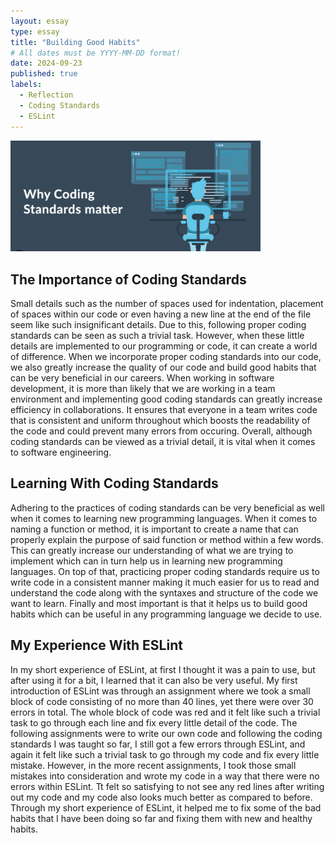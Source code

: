 ```yaml
---
layout: essay
type: essay
title: "Building Good Habits"
# All dates must be YYYY-MM-DD format!
date: 2024-09-23
published: true
labels:
  - Reflection
  - Coding Standards
  - ESLint
---
```


<img width="400px" class="rounded float-start pe-4" src="../img/CodingStandards.png">

## The Importance of Coding Standards 

Small details such as the number of spaces used for indentation, placement of spaces within our code or even having a new line at the end of the file seem like such insignificant details. Due to this, following proper coding standards can be seen as such a trivial task. However, when these little details are implemented to our programming or code, it can create a world of difference. When we incorporate proper coding standards into our code, we also greatly increase the quality of our code and build good habits that can be very beneficial in our careers. When working in software development, it is more than likely that we are working in a team environment and implementing good coding standards can greatly increase efficiency in collaborations. It ensures that everyone in a team writes code that is consistent and uniform throughout which boosts the readability of the code and could prevent many errors from occuring. Overall, although coding standards can be viewed as a trivial detail, it is vital when it comes to software engineering. 

## Learning With Coding Standards

Adhering to the practices of coding standards can be very beneficial as well when it comes to learning new programming languages. When it comes to naming a function or method, it is important to create a name that can properly explain the purpose of said function or method within a few words. This can greatly increase our understanding of what we are trying to implement which can in turn help us in learning new programming languages. On top of that, practicing proper coding standards require us to write code in a consistent manner making it much easier for us to read and understand the code along with the syntaxes and structure of the code we want to learn. Finally and most important is that it helps us to build good habits which can be useful in any programming language we decide to use. 

## My Experience With ESLint

In my short experience of ESLint, at first I thought it was a pain to use, but after using it for a bit, I learned that it can also be very useful. My first introduction of ESLint was through an assignment where we took a small block of code consisting of no more than 40 lines, yet there were over 30 errors in total. The whole block of code was red and it felt like such a trivial task to go through each line and fix every little detail of the code. The following assignments were to write our own code and following the coding standards I was taught so far, I still got a few errors through ESLint, and again it felt like such a trivial task to go through my code and fix every little mistake. However, in the more recent assignments, I took those small mistakes into consideration and wrote my code in a way that there were no errors within ESLint. Tt felt so satisfying to not see any red lines after writing out my code and my code also looks much better as compared to before. Through my short experience of ESLint, it helped me to fix some of the bad habits that I have been doing so far and fixing them with new and healthy habits. 
